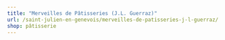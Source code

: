 ```yaml
---
title: "Merveilles de Pâtisseries (J.L. Guerraz)"
url: /saint-julien-en-genevois/merveilles-de-patisseries-j-l-guerraz/
shop: pâtisserie
---
```

